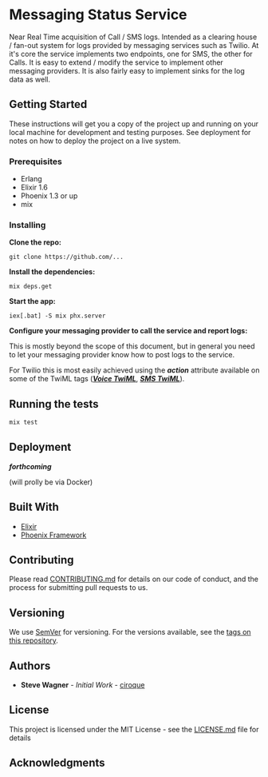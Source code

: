 # Messaging Status Service

Near Real Time acquisition of Call / SMS logs. Intended as a clearing house / fan-out system for logs provided by
messaging services such as Twilio. At it's core the service implements two endpoints, one for SMS, the other for 
Calls. It is easy to extend / modify the service to implement other messaging providers. It is also fairly
easy to implement sinks for the log data as well. 


## Getting Started

These instructions will get you a copy of the project up and running on your local machine for development and testing purposes. See deployment for notes on how to deploy the project on a live system.

### Prerequisites

- Erlang
- Elixir 1.6
- Phoenix 1.3 or up
- mix

### Installing

**Clone the repo:**

`git clone https://github.com/...`

**Install the dependencies:**

`mix deps.get`

**Start the app:**

`iex[.bat] -S mix phx.server`

**Configure your messaging provider to call the service and report logs:**

This is mostly beyond the scope of this document, but in general you need to let your messaging provider know how to
post logs to the service.

For Twilio this is most easily achieved using the **_action_** attribute available on some of the TwiML tags 
(**_[Voice TwiML](https://www.twilio.com/docs/voice/twiml)_**, **_[SMS TwiML](https://www.twilio.com/docs/sms/twiml)_**). 

## Running the tests

```bash
mix test
```

## Deployment

**_forthcoming_**

(will prolly be via Docker)

## Built With

* [Elixir](https://elixir-lang.org/) 
* [Phoenix Framework](http://phoenixframework.org/)

## Contributing

Please read [CONTRIBUTING.md](/CONTRIBUTING.md) for details on our code of conduct, and the process for submitting pull requests to us.

## Versioning

We use [SemVer](http://semver.org/) for versioning. For the versions available, see the [tags on this repository](https://github.com/your/project/tags). 

## Authors

* **Steve Wagner** - *Initial Work* - [ciroque](https://github.com/ciroque)

## License

This project is licensed under the MIT License - see the [LICENSE.md](LICENSE.md) file for details

## Acknowledgments
